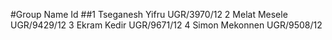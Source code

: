 #Group Name                     Id
##1 Tseganesh Yifru           UGR/3970/12
2 Melat Mesele              UGR/9429/12
3 Ekram Kedir               UGR/9671/12
4 Simon Mekonnen            UGR/9508/12
